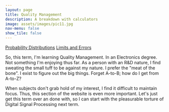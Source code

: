 ```yaml
---
layout: page
title: Quality Management
description: A breakdown with calculators
image: assets/images/pic11.jpg
nav-menu: false
show_tile: false
---
```


<a href="probability-distributions" class="button small">Probability Distributions</a>
<a href="limits-and-errors" class="button small">Limits and Errors</a>

So, this term, I'm learning Quality Management.  In an Electronics degree.  Not something I'm enjoying thus far.  As a person with an R&D nature, I find sweating the small tuff to be against my nature.  I prefer the "meat of the bone".  I exist to figure out the big things.  Forget A-to-B; how do I get from A-to-Z?

When subjects don't grab hold of my interest, I find it difficult to maintain focus.  Thus, this section of the website is even more important.  Let's just get this term over an done with, so I can start with the pleasurable torture of Digital Signal Processing next term.
